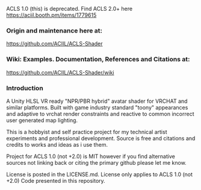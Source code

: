 ACLS 1.0 (this) is deprecated. Find ACLS 2.0+ here https://aciil.booth.pm/items/1779615


### Origin and maintenance here at: ###  
https://github.com/ACIIL/ACLS-Shader


### Wiki: Examples. Documentation, References and Citations at: ###   
https://github.com/ACIIL/ACLS-Shader/wiki   

### Introduction ###

A Unity HLSL VR ready "NPR/PBR hybrid" avatar shader for VRCHAT and similar platforms. Built with game industry standard "toony" appearances and adaptive to vrchat render constraints and reactive to common incorrect user generated map lighting.

This is a hobbyist and self practice project for my technical artist experiments and professional development. Source is free and citations and credits to works and ideas as i use them.

Project for ACLS 1.0 (not +2.0) is MIT however if you find alternative sources not linking back or citing the primary github please let me know.

License is posted in the LICENSE.md. License only applies to ACLS 1.0 (not +2.0) Code presented in this repository.
